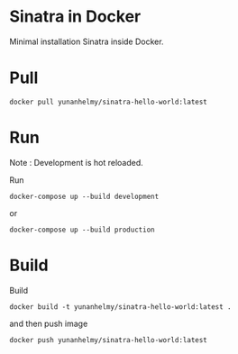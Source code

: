 # Sinatra in Docker

Minimal installation Sinatra inside Docker.

# Pull

```
docker pull yunanhelmy/sinatra-hello-world:latest
```

# Run

Note : Development is hot reloaded.

Run 

```
docker-compose up --build development
```

or 

```
docker-compose up --build production
```

# Build

Build 

```
docker build -t yunanhelmy/sinatra-hello-world:latest .
```

and then push image

```
docker push yunanhelmy/sinatra-hello-world:latest
```



